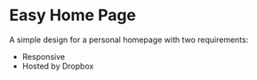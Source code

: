 # Easy Home Page

A simple design for a personal homepage with two requirements: 

* Responsive
* Hosted by Dropbox
